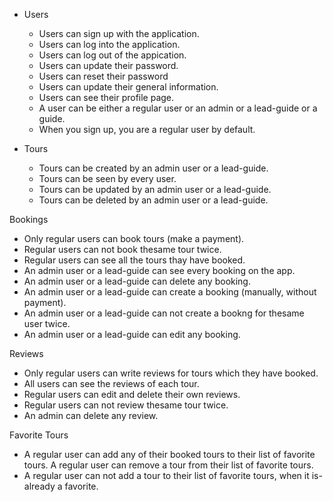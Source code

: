- Users
  - Users can sign up with the application.
  - Users can log into the application.
  - Users can log out of the appication.
  - Users can update their password.
  - Users can reset their password
  - Users can update their general information.
  - Users can see their profile page.
  - A user can be either a regular user or an admin or a lead-guide or a guide.
  - When you sign up, you are a regular user by default.

- Tours

  - Tours can be created by an admin user or a lead-guide.
  - Tours can be seen by every user.
  - Tours can be updated by an admin user or a lead-guide.
  - Tours can be deleted by an admin user or a lead-guide.

Bookings

  - Only regular users can book tours (make a payment).
  - Regular users can not book thesame tour twice.
  - Regular users can see all the tours thay have booked.
  - An admin user or a lead-guide can see every booking on the app.
  - An admin user or a lead-guide can delete any booking.
  - An admin user or a lead-guide can create a booking (manually, without payment).
  - An admin user or a lead-guide can not create a bookng for thesame user twice.
  - An admin user or a lead-guide can edit any booking.

Reviews

  - Only regular users can write reviews for tours which they have booked.
  - All users can see the reviews of each tour.
  - Regular users can edit and delete their own reviews.
  - Regular users can not review thesame tour twice.
  - An admin can delete any review.

Favorite Tours

  - A regular user can add any of their booked tours to their list of favorite tours.
    A regular user can remove a tour from their list of favorite tours.
  - A regular user can not add a tour to their list of favorite tours, when it is- already a favorite.
